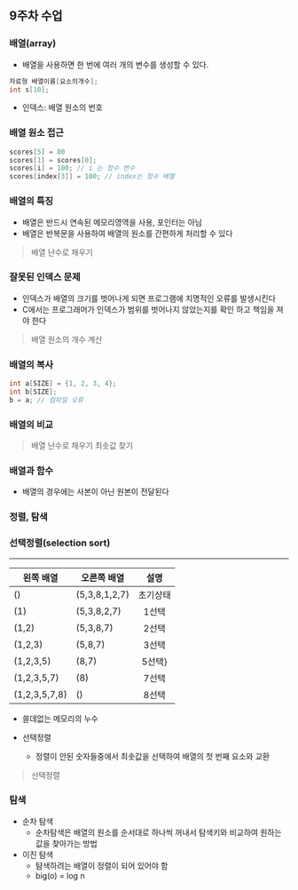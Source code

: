 ## 9주차 수업

### 배열(array)
- 배열을 사용하면 한 번에 여러 개의 변수를 생성할 수 있다.
```c
자료형 배열이름[요소의개수];
int s[10];
```
- 인덱스: 배열 원소의 번호

### 배열 원소 접근
```c
scores[5] = 80
scores[1] = scores[0];
scores[i] = 100; // i 는 정수 변수
scores[index[3]] = 100; // index는 정수 배열
```
### 배열의 특징
- 배열은 반드시 연속된 메모리영역을 사용, 포인터는 아님
- 배열은 반복문을 사용하여 배열의 원소를 간편하게 처리할 수 있다
> 배열 난수로 채우기

### 잘못된 인덱스 문제
- 인덱스가 배열의 크기를 벗어나게 되면 프로그램에 치명적인 오류를 발생시킨다
- C에서는 프로그래머가 인덱스가 범위를 벗어나지 않았는지를 확인 하고 책임을 져야 한다
> 배열 원소의 개수 계산

### 배열의 복사
```c
int a[SIZE] = {1, 2, 3, 4};
int b[SIZE];
b = a; // 컴파일 오류
```

### 배열의 비교
> 배열 난수로 채우기
> 최솟값 찾기

### 배열과 함수
- 배열의 경우에는 사본이 아닌 원본이 전달된다

### 정렬, 탐색

### 선택정렬(selection sort)
--------------------
|왼쪽 배열| 오른쪽 배열| 설명|
|-------|--------|:-----:|
|()|(5,3,8,1,2,7)|초기상태|
|(1)| (5,3,8,2,7)|1선택|
|(1,2)| (5,3,8,7)|2선택|
|(1,2,3)|(5,8,7)|3선택|
|(1,2,3,5)|(8,7)|5선택}
|(1,2,3,5,7)|(8)|7선택|
|(1,2,3,5,7,8)|()|8선택|
- 쓸데없는 메모리의 누수

- 선택정렬
	- 정렬이 안된 숫자들중에서 최솟값을 선택하여 배열의 첫 번째 요소와 교환

> 선택정렬

### 탐색
- 순차 탐색
	- 순차탐색은 배열의 원소를 순서대로 하나씩 꺼내서 탐색키와 비교하여 원하는 값을 찾아가는 방법
- 이진 탐색
	- 턈색하려는 배열이 정렬이 되어 있어야 함
	- big(o) = log n
